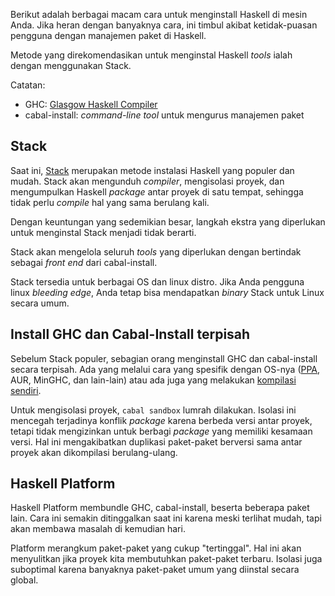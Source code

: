 Berikut adalah berbagai macam cara untuk menginstall Haskell di mesin Anda. Jika heran
dengan banyaknya cara, ini timbul akibat ketidak-puasan pengguna dengan manajemen
paket di Haskell.

Metode yang direkomendasikan untuk menginstal Haskell *tools* ialah
dengan menggunakan Stack.

Catatan:

* GHC: [Glasgow Haskell Compiler](https://www.haskell.org/ghc/)
* cabal-install: *command-line tool* untuk mengurus manajemen paket

## Stack

Saat ini, [Stack](http://haskellstack.org/) merupakan metode instalasi Haskell yang populer dan mudah.
Stack akan mengunduh *compiler*, mengisolasi proyek, dan mengumpulkan Haskell *package* antar proyek
di satu tempat, sehingga tidak perlu *compile* hal yang sama berulang kali.

Dengan keuntungan yang sedemikian besar, langkah ekstra yang diperlukan untuk menginstal
Stack menjadi tidak berarti.

Stack akan mengelola seluruh *tools* yang diperlukan dengan bertindak sebagai *front end* dari
cabal-install.

Stack tersedia untuk berbagai OS dan linux distro. Jika Anda pengguna linux *bleeding edge*, Anda
tetap bisa mendapatkan *binary* Stack untuk Linux secara umum.


## Install GHC dan Cabal-Install terpisah

Sebelum Stack populer, sebagian orang menginstall GHC dan cabal-install secara terpisah. Ada
yang melalui cara yang spesifik dengan OS-nya ([PPA](https://launchpad.net/~hvr/+archive/ubuntu/ghc),
AUR, MinGHC, dan lain-lain) atau ada juga yang melakukan
[kompilasi sendiri](http://www.davesquared.net/2014/05/platformless-haskell.html).

Untuk mengisolasi proyek, `cabal sandbox` lumrah dilakukan. Isolasi ini mencegah terjadinya
konflik *package* karena berbeda versi antar proyek, tetapi tidak mengizinkan untuk
berbagi *package* yang memiliki kesamaan versi. Hal ini mengakibatkan duplikasi paket-paket berversi
sama antar proyek akan dikompilasi berulang-ulang.


## Haskell Platform

Haskell Platform membundle GHC, cabal-install, beserta beberapa paket lain. Cara ini semakin
ditinggalkan saat ini karena meski terlihat mudah, tapi akan membawa masalah di kemudian hari.

Platform merangkum paket-paket yang cukup "tertinggal". Hal ini akan menyulitkan jika
proyek kita membutuhkan paket-paket terbaru. Isolasi juga suboptimal karena banyaknya
paket-paket umum yang diinstal secara global.
